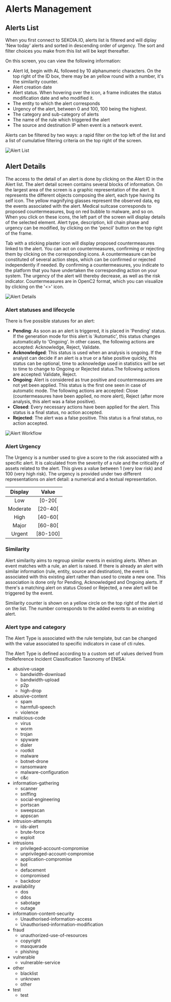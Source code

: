 # Alerts Management

## Alerts List

When you first connect to SEKOIA.IO, alerts list is filtered and will diplay 'New today' alerts and sorted in descending order of urgency. The sort and filter choices you make from this list will be kept thereafter.

On this screen, you can view the following information:

- Alert Id, begin with AL followed by 10 alphanumeric characters. On the top right of the ID box, there may be an yellow round with a number, it's the similarity counter. 
- Alert creation date
- Alert status. When hovering over the icon, a frame indicates the status modification date and who modified it.
- The entity to which the alert corresponds 
- Urgency of the alert, between 0 and 100, 100 being the highest.
- The category and sub-category of alerts
- The name of the rule which triggered the alert
- The source and destination IP when event is a network event.

Alerts can be filtered by two ways: a rapid filter on the top left of the list and a list of cumulative filtering criteria on the top right of the screen.

![Alert List](/assets/operation_center/alert_list.gif)

## Alert Details

The access to the detail of an alert is done by clicking on the Alert ID in the Alert list.
The alert detail screen contains several blocks of information.
On the largest area of the screen is a graphic representation of the alert. It represents the different objects composing the alert, each type having its self icon. The yellow magnifying glasses represent the observed data, eg the events associated with the alert. Medical suitcase corresponds to proposed countermeasures, bug on red bubble to malware, and so on. When you click on these icons, the left part of the screen will display details of the selected element.
Alert type, description, kill chain phase and urgency can be modified, by clicking on the 'pencil' button on the top right of the frame.

Tab with a sticking plaster icon will display proposed countermeasures linked to the alert. You can act on countermeasures, confirming or rejecting them by clicking on the corresponding icons. A countermeasure can be constituted of several action steps, which can be confirmed or rejected independently if needed.
By confirming a countermeasures, you indicate to the platform that you have undertaken the corresponding action on your system. The urgency of the alert will thereby decrease, as well as the risk indicator.
Countermeasures are in OpenC2 format, which you can visualize by clicking on the '<>' icon.

![Alert Details](/assets/operation_center/alert_detail.gif)

### Alert statuses and lifecycle

There is five possible statuses for an alert:

- **Pending**: As soon as an alert is triggered, it is placed in 'Pending' status. If the generation mode for this alert is 'Automatic', this status changes automatically to 'Ongoing'. In other cases, the following actions are accepted: Acknowledge, Reject, Validate.
- **Acknowledged**: This status is used when an analysis is ongoing. If the analyst can decide if an alert is a true or a false positive quickly, this status can be optional, time to acknowledge used in statistics will be set to time to change to Ongoing or Rejected status.The following actions are accepted: Validate, Reject.
- **Ongoing**: Alert is considered as true positive and countermeasures are not yet been applied. This status is the first one seen in case of automatic mode. The following actions are accepted: Close (countermeasures have been applied, no more alert), Reject (after more analysis, this alert was a false positive).
- **Closed**: Every necessary actions have been applied for the alert. This status is a final status, no action accepted.
- **Rejected**: The alert was a false positive. This status is a final status, no action accepted.

![Alert Workflow](/assets/operation_center/alert_workflow.png)

### Alert Urgency

The Urgency is a number used to give a score to the risk associated with a specific alert. It is calculated from the severity of a rule and the criticality of assets related to the alert.
This gives a value between 1 (very low risk) and 100 (very high risk).
The urgency is provided under two different representations on alert detail: a numerical and a textual representation. 

|Display     |Value       |
|:----------:|:----------:|
|Low         |[0-20[      |
|Moderate    |[20-40[     |
|High        |[40-60[     |
|Major       |[60-80[     |
|Urgent      |[80-100]    |

### Similarity

Alert similarity aims to regroup similar events in existing alerts. When an event matches with a rule, an alert is raised. If there is already an alert with similar information (rule, entity, source and destination), the event is associated with this existing alert rather than used to create a new one. This association is done only for Pending, Acknowledged and Ongoing alerts. If there's a matching alert on status Closed or Rejected, a new alert will be triggered by the event.

Similarity counter is shown on a yellow circle on the top right of the alert id on the list. The number corresponds to the added events to an existing alert.

### Alert type and category

The Alert Type is associated with the rule template, but can be changed with the value associated to specific indicators in case of cti rules.

The Alert Type is defined according to a custom set of values derived from theReference Incident Classification Taxonomy of ENISA:

- abusive-usage
	- bandwidth-download
	- bandwidth-upload
	- p2p
	- high-drop
- abusive-content
	- spam
	- harmfull-speech
	- violence
- malicious-code
	- virus
	- worm
	- trojan
	- spyware
	- dialer
	- rootkit
	- malware
	- botnet-drone
	- ransomware
	- malware-configuration
	- c&c
- information-gathering
	- scanner
	- sniffing
	- social-engineering
	- portscan
	- sweepscan
	- appscan
- intrusion-attempts
	- ids-alert
	- brute-force
	- exploit
- intrusions
	- privileged-account-compromise
	- unprivileged-account-compromise
	- application-compromise
	- bot
	- defacement
	- compromised
	- backdoor
- availability
	- dos
	- ddos
	- sabotage
	- outage
- information-content-security
	- Unauthorised-information-access
	- Unauthorised-information-modification
- fraud
	- unauthorized-use-of-resources
	- copyright
	- masquerade
	- phishing
- vulnerable
	- vulnerable-service
- other
	- blacklist
	- unknown
	- other
- test
	- test


